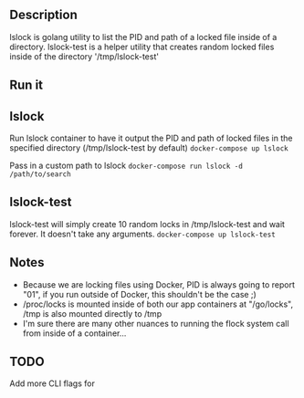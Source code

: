 Description
---
lslock is golang utility to list the PID and path of a locked file inside of a directory. lslock-test is a helper utility that creates random locked files inside of the directory '/tmp/lslock-test'

Run it
---
## lslock
Run lslock container to have it output the PID and path of locked files in the specified directory (/tmp/lslock-test by default)
```docker-compose up lslock```

Pass in a custom path to lslock
```docker-compose run lslock -d /path/to/search```

## lslock-test
lslock-test will simply create 10 random locks in /tmp/lslock-test and wait forever. It doesn't take any arguments.
```docker-compose up lslock-test```

Notes
---
* Because we are locking files using Docker, PID is always going to report "01", if you run outside of Docker, this shouldn't be the case ;)
* /proc/locks is mounted inside of both our app containers at "/go/locks", /tmp is also mounted directly to /tmp
* I'm sure there are many other nuances to running the flock system call from inside of a container...

TODO
---
Add more CLI flags for 
